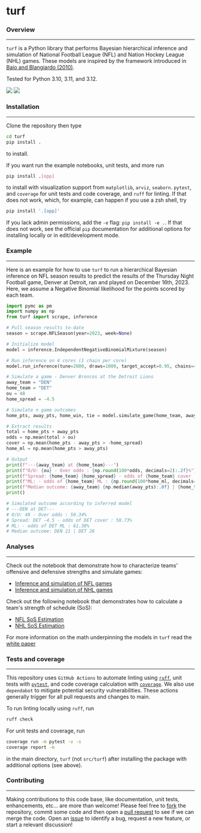 # turf

### Overview
---

`turf` is a Python library that performs Bayesian hierarchical inference and simulation of
National Football League (NFL) and Nation Hockey League (NHL) games. These models are inspired
by the framework introduced in [Baio and Blangiardo (2010)](https://doi.org/10.1080/02664760802684177).

Tested for Python 3.10, 3.11, and 3.12.

<p>
<a href="https://github.com/dflemin3/turf">
<img src="https://img.shields.io/badge/GitHub-dflemin3%2Fturf-blue.svg?style=flat"></a>
<a href="https://github.com/dflemin3/turf/blob/master/LICENSE">
<img src="https://img.shields.io/badge/license-MIT-blue.svg?style=flat"></a>
</p>

### Installation
---

Clone the repository then type
```bash
cd turf
pip install .
```
to install.

If you want run the example notebooks, unit tests, and more run
```bash
pip install .[opp]
```
to install with visualization support from `matplotlib`, `arviz`, `seaborn`. `pytest`, and
`coverage` for unit tests and code coverage, and `ruff` for linting.
If that does not work, which, for example, can happen if you use a zsh shell, try
```bash
pip install '.[opp]'
```

If you lack admin permissions, add the `-e` flag: `pip install -e .`. If that does not work, 
see the official `pip` documentation for additional options for installing locally or in edit/development mode.

### Example
---

Here is an example for how to use `turf` to run a hierarchical Bayesian inference on NFL season results
to predict the results of the Thursday Night Football game, Denver at Detroit, ran and played on December 16th, 2023.
Here, we assume a Negative Binomial likelihood for the points scored by each team.

```python
import pymc as pm
import numpy as np
from turf import scrape, inference

# Pull season results to-date
season = scrape.NFLSeason(year=2023, week=None)

# Initialize model
model = inference.IndependentNegativeBinomialMixture(season)

# Run inference on 4 cores (1 chain per core)
model.run_inference(tune=2000, draws=1000, target_accept=0.95, chains=4)

# Simulate a game - Denver Broncos at the Detroit Lions
away_team = "DEN"
home_team = "DET"
ou = 48
home_spread = -4.5

# Simulate n game outcomes
home_pts, away_pts, home_win, tie = model.simulate_game(home_team, away_team, n=1000, seed=None)

# Extract results
total = home_pts + away_pts
odds = np.mean(total > ou)
cover = np.mean(home_pts - away_pts > -home_spread)
home_ml = np.mean(home_pts > away_pts)

# Output
print(f"---{away_team} at {home_team}---")
print(f"O/U: {ou} - Over odds : {np.round(100*odds, decimals=2):.2f}%")
print(f"Spread: {home_team} {home_spread} - odds of {home_team} cover : {np.round(100*cover, decimals=2):.2f}%") 
print(f"ML: - odds of {home_team} ML : {np.round(100*home_ml, decimals=2):.2f}%")
print(f"Median outcome: {away_team} {np.median(away_pts):.0f} | {home_team} {np.median(home_pts):.0f}")
print()

# Simulated outcome according to inferred model
# ---DEN at DET---
# O/U: 48 - Over odds : 50.34%
# Spread: DET -4.5 - odds of DET cover : 50.73%
# ML: - odds of DET ML : 61.38%
# Median outcome: DEN 21 | DET 26
```

### Analyses
---

Check out the notebook that demonstrate how to characterize teams' offensive and defensive strengths and simulate games:
- [Inference and simulation of NFL games](https://github.com/dflemin3/turf/blob/main/examples/nfl.ipynb)
- [Inference and simulation of NHL games](https://github.com/dflemin3/turf/blob/main/examples/nhl.ipynb)

Check out the following notebook that demonstrates how to calculate a team's strength of schedule (SoS):
- [NFL SoS Estimation](https://github.com/dflemin3/turf/blob/main/examples/nfl_sos.ipynb)
- [NHL SoS Estimation](https://github.com/dflemin3/turf/blob/main/examples/nhl_sos.ipynb)

For more information on the math underpinning the models in `turf` read the 
[white paper](https://github.com/dflemin3/turf/blob/main/docs/whitepaper.md) 

### Tests and coverage

---

This repository uses `GitHub Actions` to automate linting using [`ruff`](https://github.com/astral-sh/ruff), unit tests with
[`pytest`](https://pytest.org), and code coverage calculation with [`coverage`](https://coverage.readthedocs.io/). We also use
`dependabot` to mitigate potential security vulnerabilities. These actions generally trigger for all pull requests and changes to
main. 

To run linting locally using `ruff`, run

```bash
ruff check
```

For unit tests and coverage, run

```bash
coverage run -m pytest -v -s
coverage report -m
```

in the main directory, `turf` (not `src/turf`) after installing the package with additional options (see above).

### Contributing

---

Making contributions to this code base, like documentation, unit tests, enhancements, etc... are more than welcome! Please 
feel free to [fork](https://github.com/dflemin3/turf/fork) the repository, commit some code and then open a 
[pull request](https://github.com/dflemin3/turf/pulls) to see if we can merge the code. Open an
[issue](https://github.com/dflemin3/turf/issues/new/choose) to identify a bug, request a new feature, or start a relevant discussion!